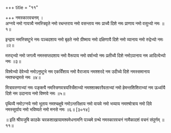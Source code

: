 +++
title = "११"

+++
नमस्कारवचनम् ।  
अग्नये नमो गायत्र्यै नमस्त्रिवृते नमो रथन्तराय नमो वसन्ताय नमः प्राच्यै दिशे नमः प्राणाय नमो वसुभ्यो नमः ॥१॥  
  
इन्द्राय नमस्त्रिष्टुभे नमः पञ्चदशाय नमो बृहते नमो ग्रीष्माय नमो दक्षिणायै दिशे नमो व्यानाय नमो रुद्रेभ्यो नमः ॥२॥  
  
मरुद्भ्यो नमो जगत्यै नमस्सप्तदशाय नमो वैरूपाय नमो वर्षाभ्यो नमः प्रतीच्यै दिशे नमोऽपानाय नम आदित्येभ्यो नमः ॥३॥  
  
विश्वेभ्यो देवेभ्यो नमोऽनुष्टुभे नम एकविँशाय नमो वैराजाय नमश्शरदे नम उदीच्ये दिशे नमस्समानाय नमश्चन्द्रमसे नमः ॥४॥  
  
मित्रावरुणाभ्यां नमः पङ्क्त्यै नमस्त्रिणवत्रयस्त्रिँशाभ्यो नमश्शाक्वररैवताभ्यां नमो हेमन्तशिशिराभ्यां नम ऊर्ध्वायै दिशे नम उदानाय नमो विष्णवे नमः ॥५॥  
  
पृथिव्यै नमोऽग्नये नमो भूताय नमश्चक्षुषे नमोऽन्तरिक्षाय नमो वायवे नमो भव्याय नमश्श्रोत्राय नमो दिवे नमस्सूर्याय नमो भविष्यते नमो मनसे नमः ॥६॥ [३०१४]  
  
  
॥ इति श्रीयजुषि काठके चरकशाखायामश्वमेधनामनि पञ्चमे ग्रन्थे नमस्कारवचनं नामैकादशं वचनं संपूर्णम् ॥११॥